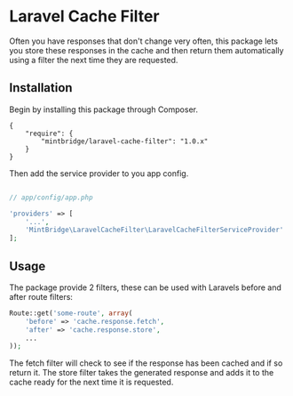 # Laravel Cache Filter

Often you have responses that don't change very often, this package lets you
store these responses in the cache and then return them automatically using
a filter the next time they are requested.

## Installation

Begin by installing this package through Composer.

```
{
    "require": {
		"mintbridge/laravel-cache-filter": "1.0.x"
	}
}
```

Then add the service provider to you app config.

```php

// app/config/app.php

'providers' => [
    '...',
    'MintBridge\LaravelCacheFilter\LaravelCacheFilterServiceProvider'
];
```

## Usage
The package provide 2 filters, these can be used with Laravels before and after route filters:

```php
Route::get('some-route', array(
	'before' => 'cache.response.fetch',
	'after' => 'cache.response.store',
	...
));
```

The fetch filter will check to see if the response has been cached and if so return it. The store filter takes the generated response and adds it to the cache ready for the next time it is requested.